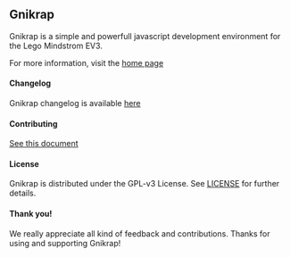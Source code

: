 Gnikrap 
-------

Gnikrap is a simple and powerfull javascript development environment for the Lego Mindstrom EV3.

For more information, visit the [home page](http://jbenech.github.io/gnikrap)


#### Changelog

Gnikrap changelog is available [here](gnikrap-install/gnikrap-install-all/src/main/scripts/ChangeLog.txt)


#### Contributing

[See this document](CONTRIBUTING.md)


#### License

Gnikrap is distributed under the GPL-v3 License. See [LICENSE](LICENSE) for further details.


#### Thank you!

We really appreciate all kind of feedback and contributions. Thanks for using and supporting Gnikrap!
